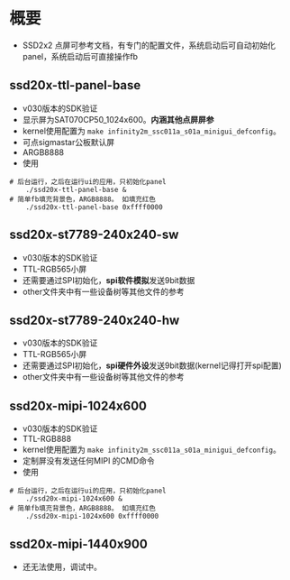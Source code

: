# 概要
- SSD2x2 点屏可参考文档，有专门的配置文件，系统启动后可自动初始化panel，系统启动后可直接操作fb

## ssd20x-ttl-panel-base
-  v030版本的SDK验证
-  显示屏为SAT070CP50_1024x600。**内涵其他点屏屏参**
-  kernel使用配置为 `make infinity2m_ssc011a_s01a_minigui_defconfig`。
-  可点sigmastar公板默认屏
-  ARGB8888
-  使用
```shell
# 后台运行，之后在运行ui的应用，只初始化panel
    ./ssd20x-ttl-panel-base &  
# 简单fb填充背景色，ARGB8888。 如填充红色
    ./ssd20x-ttl-panel-base 0xffff0000 
```

## ssd20x-st7789-240x240-sw
-  v030版本的SDK验证
-  TTL-RGB565小屏
-  还需要通过SPI初始化，**spi软件模拟**发送9bit数据
-  other文件夹中有一些设备树等其他文件的参考

## ssd20x-st7789-240x240-hw
-  v030版本的SDK验证
-  TTL-RGB565小屏
-  还需要通过SPI初始化，**spi硬件外设**发送9bit数据(kernel记得打开spi配置)
-  other文件夹中有一些设备树等其他文件的参考

## ssd20x-mipi-1024x600
-  v030版本的SDK验证
-  TTL-RGB888
-  kernel使用配置为 `make infinity2m_ssc011a_s01a_minigui_defconfig`。
-  定制屏没有发送任何MIPI 的CMD命令
-  使用
```shell
# 后台运行，之后在运行ui的应用，只初始化panel
    ./ssd20x-mipi-1024x600 &  
# 简单fb填充背景色，ARGB8888。 如填充红色
    ./ssd20x-mipi-1024x600 0xffff0000 
```

## ssd20x-mipi-1440x900
-  还无法使用，调试中。